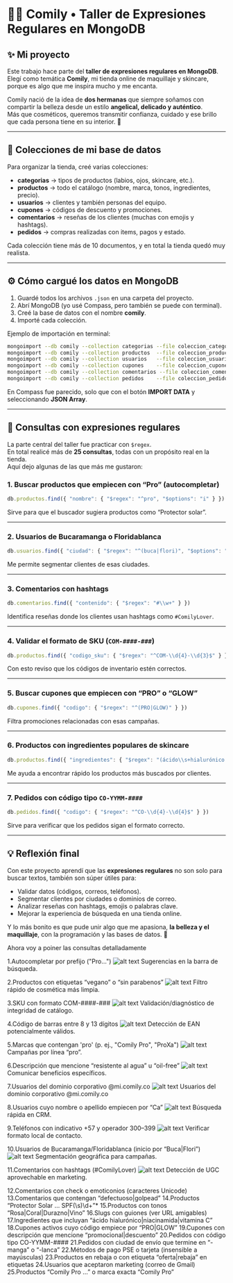 
# 🧚‍♀️ Comily • Taller de Expresiones Regulares en MongoDB  

## ✨ Mi proyecto  
Este trabajo hace parte del **taller de expresiones regulares en MongoDB**.  
Elegí como temática **Comily**, mi tienda online de maquillaje y skincare, porque es algo que me inspira mucho y me encanta.  

Comily nació de la idea de **dos hermanas** que siempre soñamos con compartir la belleza desde un estilo **angelical, delicado y auténtico**.  
Más que cosméticos, queremos transmitir confianza, cuidado y ese brillo que cada persona tiene en su interior. 💖  

---

## 📂 Colecciones de mi base de datos  

Para organizar la tienda, creé varias colecciones:  

- **categorias** → tipos de productos (labios, ojos, skincare, etc.).  
- **productos** → todo el catálogo (nombre, marca, tonos, ingredientes, precio).  
- **usuarios** → clientes y también personas del equipo.  
- **cupones** → códigos de descuento y promociones.  
- **comentarios** → reseñas de los clientes (muchas con emojis y hashtags).  
- **pedidos** → compras realizadas con items, pagos y estado.  

Cada colección tiene más de 10 documentos, y en total la tienda quedó muy realista.  

---

## ⚙️ Cómo cargué los datos en MongoDB  

1. Guardé todos los archivos `.json` en una carpeta del proyecto.  
2. Abrí MongoDB (yo usé Compass, pero también se puede con terminal).  
3. Creé la base de datos con el nombre **comily**.  
4. Importé cada colección.  

Ejemplo de importación en terminal:  

```bash
mongoimport --db comily --collection categorias --file coleccion_categorias.json --jsonArray --drop
mongoimport --db comily --collection productos  --file coleccion_productos.json  --jsonArray --drop
mongoimport --db comily --collection usuarios   --file coleccion_usuarios.json   --jsonArray --drop
mongoimport --db comily --collection cupones    --file coleccion_cupones.json    --jsonArray --drop
mongoimport --db comily --collection comentarios --file coleccion_comentarios.json --jsonArray --drop
mongoimport --db comily --collection pedidos    --file coleccion_pedidos.json    --jsonArray --drop
```

En Compass fue parecido, solo que con el botón **IMPORT DATA** y seleccionando **JSON Array**.  

---

## 🔎 Consultas con expresiones regulares  

La parte central del taller fue practicar con `$regex`.  
En total realicé más de **25 consultas**, todas con un propósito real en la tienda.  
Aquí dejo algunas de las que más me gustaron:  

### 1. Buscar productos que empiecen con “Pro” (autocompletar)  
```js
db.productos.find({ "nombre": { "$regex": "^pro", "$options": "i" } })
```  
Sirve para que el buscador sugiera productos como “Protector solar”.  

---

### 2. Usuarios de Bucaramanga o Floridablanca  
```js
db.usuarios.find({ "ciudad": { "$regex": "^(buca|flori)", "$options": "i" } })
```  
Me permite segmentar clientes de esas ciudades.  

---

### 3. Comentarios con hashtags  
```js
db.comentarios.find({ "contenido": { "$regex": "#\\w+" } })
```  
Identifica reseñas donde los clientes usan hashtags como `#ComilyLover`.  

---

### 4. Validar el formato de SKU (`COM-####-###`)  
```js
db.productos.find({ "codigo_sku": { "$regex": "^COM-\\d{4}-\\d{3}$" } })
```  
Con esto reviso que los códigos de inventario estén correctos.  

---

### 5. Buscar cupones que empiecen con “PRO” o “GLOW”  
```js
db.cupones.find({ "codigo": { "$regex": "^(PRO|GLOW)" } })
```  
Filtra promociones relacionadas con esas campañas.  

---

### 6. Productos con ingredientes populares de skincare  
```js
db.productos.find({ "ingredientes": { "$regex": "(ácido\\s+hialurónico|vitamina\\s*c|niacinamida)", "$options": "i" } })
```  
Me ayuda a encontrar rápido los productos más buscados por clientes.  

---

### 7. Pedidos con código tipo `CO-YYMM-####`  
```js
db.pedidos.find({ "codigo": { "$regex": "^CO-\\d{4}-\\d{4}$" } })
```  
Sirve para verificar que los pedidos sigan el formato correcto.  

---

## 💡 Reflexión final  
Con este proyecto aprendí que las **expresiones regulares** no son solo para buscar textos, también son súper útiles para:  
- Validar datos (códigos, correos, teléfonos).  
- Segmentar clientes por ciudades o dominios de correo.  
- Analizar reseñas con hashtags, emojis o palabras clave.  
- Mejorar la experiencia de búsqueda en una tienda online.  

Y lo más bonito es que pude unir algo que me apasiona, **la belleza y el maquillaje**, con la programación y las bases de datos. 🌸  


Ahora voy a poiner las consultas detalladamente

1.Autocompletar por prefijo ("Pro…")
![alt text](<Screenshot (21).png>)
Sugerencias en la barra de búsqueda.

2.Productos con etiquetas “vegano” o “sin parabenos”
![alt text](image.png)
Filtro rápido de cosmética más limpia.

3.SKU con formato COM-####-###
![alt text](image-1.png)
Validación/diagnóstico de integridad de catálogo.

4.Código de barras entre 8 y 13 dígitos
![alt text](image-3.png)
Detección de EAN potencialmente válidos.

5.Marcas que contengan 'pro' (p. ej., "Comily Pro", "ProXa")
![alt text](image-4.png)
Campañas por línea “pro”.

6.Descripción que mencione “resistente al agua” u “oil-free”
![alt text](image-5.png)
Comunicar beneficios específicos.

7.Usuarios del dominio corporativo @mi.comily.co
![alt text](image-6.png)
Usuarios del dominio corporativo @mi.comily.co

8.Usuarios cuyo nombre o apellido empiecen por “Ca”
![alt text](image-7.png)
Búsqueda rápida en CRM.

9.Teléfonos con indicativo +57 y operador 300–399
![alt text](image-8.png)
Verificar formato local de contacto.

10.Usuarios de Bucaramanga/Floridablanca (inicio por “Buca|Flori”)
![alt text](image-9.png)
Segmentación geográfica para campañas.

11.Comentarios con hashtags (#ComilyLover)
![alt text](image-11.png)
Detección de UGC aprovechable en marketing.

12.Comentarios con check o emoticonios (caracteres Unicode)
13.Comentarios que contengan “defectuoso|golpead”
14.Productos “Protector Solar … SPF(\s)\d+”*
15.Productos con tonos “Rosa|Coral|Durazno|Vino”
16.Slugs con guiones (ver URL amigables)
17.Ingredientes que incluyan “ácido hialurónico|niacinamida|vitamina C”
18.Cupones activos cuyo código empiece por “PRO|GLOW”
19.Cupones con descripción que mencione “promocional|descuento”
20.Pedidos con código tipo CO-YYMM-####
21.Pedidos con ciudad de envío que termine en “-manga” o “-lanca”
22.Métodos de pago PSE o tarjeta (insensible a mayúsculas)
23.Productos en rebaja o con etiqueta “oferta|rebaja” en etiquetas
24.Usuarios que aceptaron marketing (correo de Gmail)
25.Productos “Comily Pro …” o marca exacta “Comily Pro”
